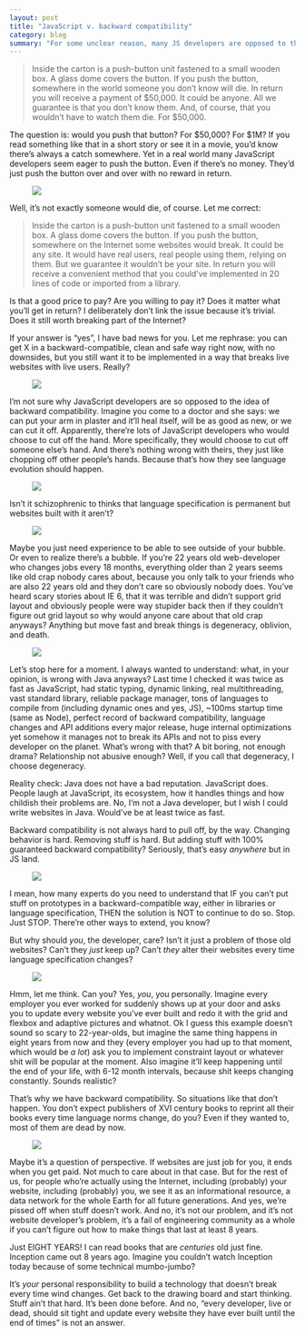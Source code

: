 ```yaml
---
layout: post
title: "JavaScript v. backward compatibility"
category: blog
summary: "For some unclear reason, many JS developers are opposed to the idea of backward compatibility"
---
```


> Inside the carton is a push-button unit fastened to a small wooden box. A glass dome covers the button. If you push the button, somewhere in the world someone you don’t know will die. In return you will receive a payment of $50,000. It could be anyone. All we guarantee is that you don’t know them. And, of course, that you wouldn’t have to watch them die. For $50,000.

The question is: would you push that button? For $50,000? For $1M? If you read something like that in a short story or see it in a movie, you’d know there’s always a catch somewhere. Yet in a real world many JavaScript developers seem eager to push the button. Even if there’s no money. They’d just push the button over and over with no reward in return.

<figure><img src="http://tonsky.me/blog/compatibility/warnings.png" /></figure>

Well, it’s not exactly someone would die, of course. Let me correct:

> Inside the carton is a push-button unit fastened to a small wooden box. A glass dome covers the button. If you push the button, somewhere on the Internet some websites would break. It could be any site. It would have real users, real people using them, relying on them. But we guarantee it wouldn’t be your site. In return you will receive a convenient method that you could’ve implemented in 20 lines of code or imported from a library. 

Is that a good price to pay? Are you willing to pay it? Does it matter what you’ll get in return? I deliberately don’t link the issue because it’s trivial. Does it still worth breaking part of the Internet?

If your answer is “yes”, I have bad news for you. Let me rephrase: you can get X in a backward-compatible, clean and safe way right now, with no downsides, but you still want it to be implemented in a way that breaks live websites with live users. Really?

<figure><img src="http://tonsky.me/blog/compatibility/goodbye.png" /></figure>

I’m not sure why JavaScript developers are so opposed to the idea of backward compatibility. Imagine you come to a doctor and she says: we can put your arm in plaster and it’ll heal itself, will be as good as new, or we can cut it off. Apparently, there’re lots of JavaScript developers who would choose to cut off the hand. More specifically, they would choose to cut off someone else’s hand. And there’s nothing wrong with theirs, they just like chopping off other people’s hands. Because that’s how they see language evolution should happen.

<figure><img src="http://tonsky.me/blog/compatibility/progress.png" /></figure>

Isn’t it schizophrenic to thinks that language specification is permanent but websites built with it aren’t?

<figure><img src="http://tonsky.me/blog/compatibility/permanent.png" /></figure>

Maybe you just need experience to be able to see outside of your bubble. Or even to realize there’s a bubble. If you’re 22 years old web-developer who changes jobs every 18 months, everything older than 2 years seems like old crap nobody cares about, because you only talk to your friends who are also 22 years old and they don’t care so obviously nobody does. You’ve heard scary stories about IE 6, that it was terrible and didn’t support grid layout and obviously people were way stupider back then if they couldn’t figure out grid layout so why would anyone care about that old crap anyways? Anything but move fast and break things is degeneracy, oblivion, and death.

<figure><img src="http://tonsky.me/blog/compatibility/degeneracy.png" /></figure>

Let’s stop here for a moment. I always wanted to understand: what, in your opinion, is wrong with Java anyways? Last time I checked it was twice as fast as JavaScript, had static typing, dynamic linking, real multithreading, vast standard library, reliable package manager, tons of languages to compile from (including dynamic ones and yes, JS), ~100ms startup time (same as Node), perfect record of backward compatibility, language changes and API additions every major release, huge internal optimizations yet somehow it manages not to break its APIs and not to piss every developer on the planet. What’s wrong with that? A bit boring, not enough drama? Relationship not abusive enough? Well, if you call that degeneracy, I choose degeneracy.

Reality check: Java does not have a bad reputation. JavaScript does. People laugh at JavaScript, its ecosystem, how it handles things and how childish their problems are. No, I’m not a Java developer, but I wish I could write websites in Java. Would’ve be at least twice as fast.

Backward compatibility is not always hard to pull off, by the way. Changing behavior is hard. Removing stuff is hard. But adding stuff with 100% guaranteed backward compatibility? Seriously, that’s easy _anywhere_ but in JS land.

<figure><img src="http://tonsky.me/blog/compatibility/adding.png" /></figure>

I mean, how many experts do you need to understand that IF you can’t put stuff on prototypes in a backward-compatible way, either in libraries or language specification, THEN the solution is NOT to continue to do so. Stop. Just STOP. There’re other ways to extend, you know?

But why should _you_, the developer, care? Isn’t it just a problem of those old websites? Can’t they _just_ keep up? Can’t _they_ alter their websites every time language specification changes? 

<figure><img src="http://tonsky.me/blog/compatibility/developers.png" /></figure>

Hmm, let me think. Can you? Yes, _you_, you personally. Imagine every employer you ever worked for suddenly shows up at your door and asks you to update every website you’ve ever built and redo it with the grid and flexbox and adaptive pictures and whatnot. Ok I guess this example doesn’t sound so scary to 22-year-olds, but imagine the same thing happens in eight years from now and they (every employer you had up to that moment, which would be _a lot_) ask you to implement constraint layout or whatever shit will be popular at the moment. Also imagine it’ll keep happening until the end of your life, with 6-12 month intervals, because shit keeps changing constantly. Sounds realistic?

That’s why we have backward compatibility. So situations like that don’t happen. You don’t expect publishers of XVI century books to reprint all their books every time language norms change, do you? Even if they wanted to, most of them are dead by now.

<figure><img src="http://tonsky.me/blog/compatibility/publishers.png" /></figure>

Maybe it’s a question of perspective. If websites are just job for you, it ends when you get paid. Not much to care about in that case. But for the rest of us, for people who’re actually using the Internet, including (probably) your website, including (probably) you, we see it as an informational resource, a data network for the whole Earth for all future generations. And yes, we’re pissed off when stuff doesn’t work. And no, it’s not our problem, and it’s not website developer’s problem, it’s a fail of engineering community as a whole if you can’t figure out how to make things that last at least 8 years.

Just EIGHT YEARS! I can read books that are _centuries_ old just fine. Inception came out 8 years ago. Imagine you couldn’t watch Inception today because of some technical mumbo-jumbo?

It’s _your_ personal responsibility to build a technology that doesn’t break every time wind changes. Get back to the drawing board and start thinking. Stuff ain’t that hard. It’s been done before. And no, “every developer, live or dead, should sit tight and update every website they have ever built until the end of times” is not an answer.

